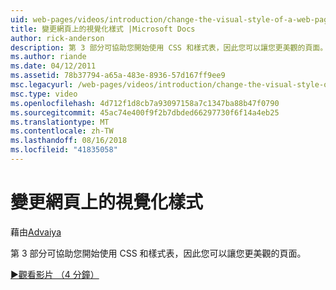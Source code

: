 ```yaml
---
uid: web-pages/videos/introduction/change-the-visual-style-of-a-web-page
title: 變更網頁上的視覺化樣式 |Microsoft Docs
author: rick-anderson
description: 第 3 部分可協助您開始使用 CSS 和樣式表，因此您可以讓您更美觀的頁面。
ms.author: riande
ms.date: 04/12/2011
ms.assetid: 78b37794-a65a-483e-8936-57d167ff9ee9
msc.legacyurl: /web-pages/videos/introduction/change-the-visual-style-of-a-web-page
msc.type: video
ms.openlocfilehash: 4d712f1d8cb7a93097158a7c1347ba88b47f0790
ms.sourcegitcommit: 45ac74e400f9f2b7dbded66297730f6f14a4eb25
ms.translationtype: MT
ms.contentlocale: zh-TW
ms.lasthandoff: 08/16/2018
ms.locfileid: "41835058"
---
```

<a name="change-the-visual-style-of-a-web-page"></a>變更網頁上的視覺化樣式
====================
藉由[Advaiya](https://twitter.com/Advaiyasolns)

第 3 部分可協助您開始使用 CSS 和樣式表，因此您可以讓您更美觀的頁面。

[&#9654;觀看影片 （4 分鐘）](https://channel9.msdn.com/Blogs/ASP-NET-Site-Videos/change-the-visual-style-of-a-web-page)

